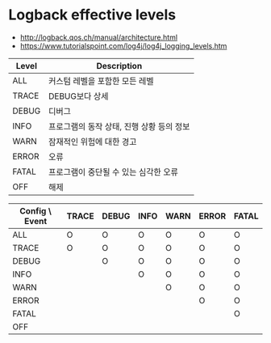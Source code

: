 # Logback effective levels
- http://logback.qos.ch/manual/architecture.html
- https://www.tutorialspoint.com/log4j/log4j_logging_levels.htm

Level | Description
--- | ---
ALL | 커스텀 레벨을 포함한 모든 레벨
TRACE | DEBUG보다 상세
DEBUG | 디버그
INFO | 프로그램의 동작 상태, 진행 상황 등의 정보
WARN | 잠재적인 위험에 대한 경고
ERROR | 오류
FATAL | 프로그램이 중단될 수 있는 심각한 오류
OFF | 해제

Config \ Event | TRACE | DEBUG | INFO | WARN | ERROR | FATAL
--- | --- | --- | --- | --- | --- | ---
ALL | O | O | O | O | O | O
TRACE | O | O | O | O | O | O
DEBUG |  | O | O | O | O | O
INFO |  |  | O | O | O | O
WARN |  |  |  | O | O | O
ERROR |  |  |  |  | O | O
FATAL |  |  |  |  |  | O
OFF |  |  |  |  |  | 
